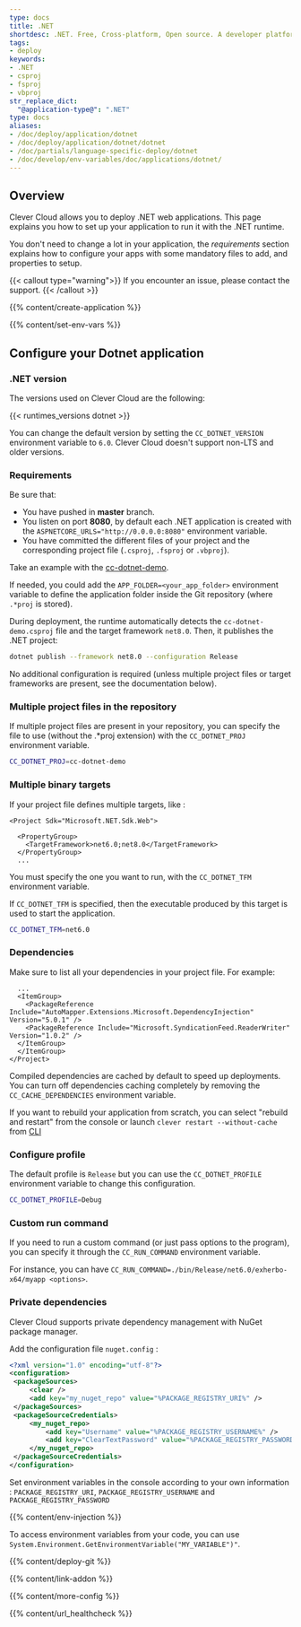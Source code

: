 ```yaml
---
type: docs
title: .NET
shortdesc: .NET. Free, Cross-platform, Open source. A developer platform for building all your apps.
tags:
- deploy
keywords:
- .NET
- csproj
- fsproj
- vbproj
str_replace_dict:
  "@application-type@": ".NET"
type: docs
aliases:
- /doc/deploy/application/dotnet
- /doc/deploy/application/dotnet/dotnet
- /doc/partials/language-specific-deploy/dotnet
- /doc/develop/env-variables/doc/applications/dotnet/
---
```


## Overview

Clever Cloud allows you to deploy .NET web applications. This page explains you how to set up your application to run it with the .NET runtime.

You don't need to change a lot in your application, the *requirements* section explains how to configure your apps with some mandatory files to add, and properties to setup.

{{< callout type="warning">}}
  If you encounter an issue, please contact the support.
{{< /callout >}}

{{% content/create-application %}}

{{% content/set-env-vars %}}

## Configure your Dotnet application

### .NET version

The versions used on Clever Cloud are the following:

{{< runtimes_versions dotnet >}}

You can change the default version by setting the `CC_DOTNET_VERSION` environment variable to `6.0`. Clever Cloud doesn't support non-LTS and older versions.

### Requirements

Be sure that:

* You have pushed in **master** branch.
* You listen on port **8080**, by default each .NET application is created with the `ASPNETCORE_URLS="http://0.0.0.0:8080"` environment variable.
* You have committed the different files of your project and the corresponding project file (`.csproj`, `.fsproj` or `.vbproj`).

Take an example with the [cc-dotnet-demo](https://github.com/CleverCloud/cc-dotnet-demo).

If needed, you could add the `APP_FOLDER=<your_app_folder>` environment variable to define the application folder inside the Git repository (where `.*proj` is stored).

During deployment, the runtime automatically detects the `cc-dotnet-demo.csproj` file and the target framework `net8.0`. Then, it publishes the .NET project:

```bash
dotnet publish --framework net8.0 --configuration Release
```

No additional configuration is required (unless multiple project files or target frameworks are present, see the documentation below).

### Multiple project files in the repository

If multiple project files are present in your repository, you can specify the file to use (without the .*proj extension) with the `CC_DOTNET_PROJ` environment variable.

```bash
CC_DOTNET_PROJ=cc-dotnet-demo
```

### Multiple binary targets

If your project file defines multiple targets, like :

```xml{linenos=table}
<Project Sdk="Microsoft.NET.Sdk.Web">

  <PropertyGroup>
    <TargetFramework>net6.0;net8.0</TargetFramework>
  </PropertyGroup>
  ...
```

You must specify the one you want to run, with the `CC_DOTNET_TFM` environment variable.

If `CC_DOTNET_TFM` is specified, then the executable produced by this target is used to start the application.

```bash
CC_DOTNET_TFM=net6.0
```

### Dependencies

Make sure to list all your dependencies in your project file. For example:

```xml{linenos=table}
  ...
  <ItemGroup>
    <PackageReference Include="AutoMapper.Extensions.Microsoft.DependencyInjection" Version="5.0.1" />
    <PackageReference Include="Microsoft.SyndicationFeed.ReaderWriter" Version="1.0.2" />
  </ItemGroup>
  </ItemGroup>
</Project>
```

Compiled dependencies are cached by default to speed up deployments. You can turn off dependencies caching completely by removing the `CC_CACHE_DEPENDENCIES` environment variable.

If you want to rebuild your application from scratch, you can select "rebuild and restart" from the console or launch `clever restart --without-cache` from [CLI](https://github.com/CleverCloud/clever-tools)

### Configure profile

The default profile is `Release` but you can use the `CC_DOTNET_PROFILE` environment variable to change this configuration.

```bash
CC_DOTNET_PROFILE=Debug
```

### Custom run command

If you need to run a custom command (or just pass options to the program), you can specify it through the `CC_RUN_COMMAND` environment variable.

For instance, you can have `CC_RUN_COMMAND=./bin/Release/net6.0/exherbo-x64/myapp <options>`.

### Private dependencies

Clever Cloud supports private dependency management with NuGet package manager.

Add the configuration file `nuget.config` :

```xml
<?xml version="1.0" encoding="utf-8"?>
<configuration>
 <packageSources>
     <clear />
     <add key="my_nuget_repo" value="%PACKAGE_REGISTRY_URI%" />
 </packageSources>
 <packageSourceCredentials>
     <my_nuget_repo>
         <add key="Username" value="%PACKAGE_REGISTRY_USERNAME%" />
         <add key="ClearTextPassword" value="%PACKAGE_REGISTRY_PASSWORD%" />
     </my_nuget_repo>
 </packageSourceCredentials>
</configuration>
```

Set environment variables in the console according to your own information : `PACKAGE_REGISTRY_URI`, `PACKAGE_REGISTRY_USERNAME` and `PACKAGE_REGISTRY_PASSWORD`

{{% content/env-injection %}}

To access environment variables from your code, you can use `System.Environment.GetEnvironmentVariable("MY_VARIABLE")"`.

{{% content/deploy-git %}}

{{% content/link-addon %}}

{{% content/more-config %}}

{{% content/url_healthcheck %}}
